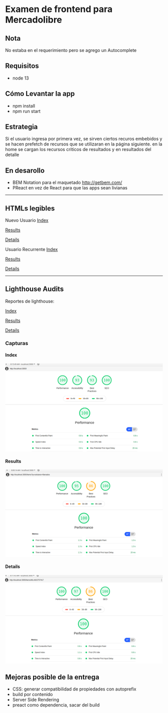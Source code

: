 # Examen de frontend para Mercadolibre

## Nota
No estaba en el requerimiento pero se agrego un Autocomplete 

## Requisitos
- node 13

## Cómo Levantar la app

- npm install 
- npm run start

## Estrategia

Si el usuario ingresa por primera vez, se sirven ciertos recuros embebidos y se hacen prefetch de recursos que se utilizaran en la página siguiente.
en la home se cargan los recursos criticos de resultados
y en resultados del detalle

## En desarollo
- BEM Notation para el maquetado  http://getbem.com/
- PReact en vez de React para que las apps sean livianas

---
## HTMLs legibles
Nuevo Usuario
[Index](/entrega/htmls/nuevo_usuario/index.html)

[Results](/entrega/htmls/nuevo_usuario/results.html)

[Details](/entrega/htmls/nuevo_usuario/detail.html)

Usuario Recurrente
[Index](/entrega/htmls/usuario_recurrente/index.html)

[Results](/entrega/htmls/usuario_recurrente/results.html)

[Details](/entrega/htmls/usuario_recurrente/detail.html)

---
## Lighthouse Audits

Reportes de lighthouse:

[Index](/entrega/lighthouse/pdfs/index.pdf)

[Results](/entrega/lighthouse/pdfs/results.pdf)

[Details](/entrega/lighthouse/pdfs/details.pdf)

### Capturas
#### Index
![Index](/entrega/lighthouse/images/index.png)

#### Results
![Results](/entrega/lighthouse/images/results.png)

#### Details
![Details](/entrega/lighthouse/images/detail.png)


## Mejoras posible de la entrega
- CSS: generar compatibilidad de propiedades con autoprefix 
- build por contenido
- Server Side Rendering
- preact como dependencia, sacar del build

